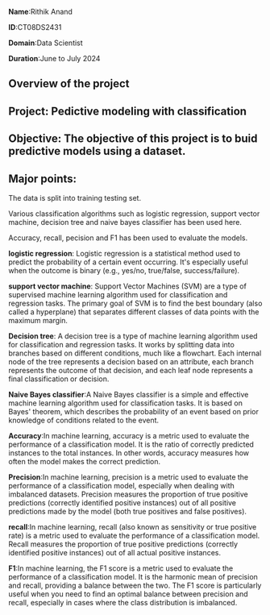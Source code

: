 **Name**:Rithik Anand

**ID**:CT08DS2431

**Domain**:Data Scientist

**Duration**:June to July 2024



## Overview of the project


## Project: Pedictive modeling with classification

## Objective: The objective of this project is to buid predictive models using a dataset. 

## Major points: 

The data is split into training testing set. 

Various classification algorithms such as logistic regression, support vector machine, decision tree and naive bayes classifier has been used here.

Accuracy, recall, pecision and F1 has been used to evaluate the models.


**logistic regression**:  Logistic regression is a statistical method used to predict the probability of a certain event occurring. 
It's especially useful when the outcome is binary (e.g., yes/no, true/false, success/failure).

**support vector machine**: Support Vector Machines (SVM) are a type of supervised machine learning algorithm used for classification and regression tasks.
The primary goal of SVM is to find the best boundary (also called a hyperplane) that separates different classes of data points with the maximum margin.

**Decision tree**: A decision tree is a type of machine learning algorithm used for classification and regression tasks. 
It works by splitting data into branches based on different conditions, much like a flowchart. 
Each internal node of the tree represents a decision based on an attribute, each branch represents the outcome of that decision, and each leaf node represents a final classification or decision.

**Naive Bayes classifier**:A Naive Bayes classifier is a simple and effective machine learning algorithm used for classification tasks. 
It is based on Bayes' theorem, which describes the probability of an event based on prior knowledge of conditions related to the event.

**Accuracy**:In machine learning, accuracy is a metric used to evaluate the performance of a classification model. 
It is the ratio of correctly predicted instances to the total instances. In other words, accuracy measures how often the model makes the correct prediction.

**Precision**:In machine learning, precision is a metric used to evaluate the performance of a classification model, especially when dealing with imbalanced datasets. 
Precision measures the proportion of true positive predictions (correctly identified positive instances) out of all positive predictions made by the model (both true positives and false positives).

**recall**:In machine learning, recall (also known as sensitivity or true positive rate) is a metric used to evaluate the performance of a classification model. 
Recall measures the proportion of true positive predictions (correctly identified positive instances) out of all actual positive instances.

**F1**:In machine learning, the F1 score is a metric used to evaluate the performance of a classification model. 
It is the harmonic mean of precision and recall, providing a balance between the two. 
The F1 score is particularly useful when you need to find an optimal balance between precision and recall, especially in cases where the class distribution is imbalanced.


